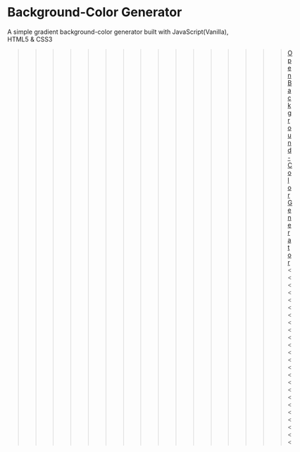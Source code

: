 # Background-Color Generator

A simple gradient background-color generator built with JavaScript(Vanilla), HTML5 & CSS3

>>>>>>>>>>>>>>>> <a href="https://faded-knowledge.surge.sh/">Open Background-Color Generator</a> <<<<<<<<<<<<<<<<<<<<<<<<

